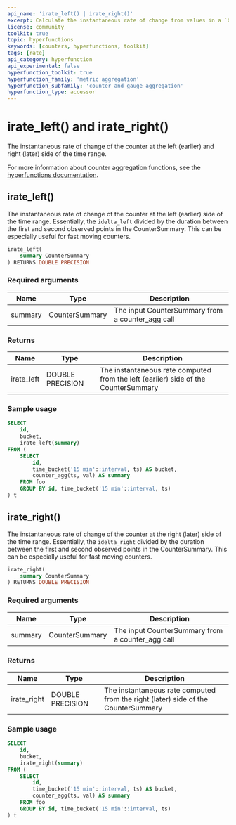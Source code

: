 ```yaml
---
api_name: 'irate_left() | irate_right()'
excerpt: Calculate the instantaneous rate of change from values in a `CounterSummary`
license: community
toolkit: true
topic: hyperfunctions
keywords: [counters, hyperfunctions, toolkit]
tags: [rate]
api_category: hyperfunction
api_experimental: false
hyperfunction_toolkit: true
hyperfunction_family: 'metric aggregation'
hyperfunction_subfamily: 'counter and gauge aggregation'
hyperfunction_type: accessor
---
```


# irate_left() and irate_right() <tag type="toolkit" content="Toolkit" />
The instantaneous rate of change of the counter at the left (earlier) and right
(later) side of the time range.

For more information about counter aggregation functions, see the
[hyperfunctions documentation][hyperfunctions-counter-agg].

## irate_left()
The instantaneous rate of change of the counter at the left (earlier) side of
the time range. Essentially, the `idelta_left` divided by the duration between the
first and second observed points in the CounterSummary. This can be especially
useful for fast moving counters.

```sql
irate_left(
    summary CounterSummary
) RETURNS DOUBLE PRECISION
```

### Required arguments

|Name|Type|Description|
|-|-|-|
|summary|CounterSummary|The input CounterSummary from a counter_agg call|

### Returns

|Name|Type|Description|
|-|-|-|
|irate_left|DOUBLE PRECISION|The instantaneous rate computed from the left (earlier) side of the CounterSummary|

### Sample usage

```sql
SELECT
    id,
    bucket,
    irate_left(summary)
FROM (
    SELECT
        id,
        time_bucket('15 min'::interval, ts) AS bucket,
        counter_agg(ts, val) AS summary
    FROM foo
    GROUP BY id, time_bucket('15 min'::interval, ts)
) t
```

## irate_right()
The instantaneous rate of change of the counter at the right (later) side of the
time range. Essentially, the `idelta_right` divided by the duration between the
first and second observed points in the CounterSummary. This can be especially
useful for fast moving counters.

```sql
irate_right(
    summary CounterSummary
) RETURNS DOUBLE PRECISION
```

### Required arguments

|Name|Type|Description|
|-|-|-|
|summary|CounterSummary|The input CounterSummary from a counter_agg call|

### Returns

|Name|Type|Description|
|-|-|-|
|irate_right|DOUBLE PRECISION|The instantaneous rate computed from the right (later) side of the CounterSummary|

### Sample usage

```sql
SELECT
    id,
    bucket,
    irate_right(summary)
FROM (
    SELECT
        id,
        time_bucket('15 min'::interval, ts) AS bucket,
        counter_agg(ts, val) AS summary
    FROM foo
    GROUP BY id, time_bucket('15 min'::interval, ts)
) t
```


[hyperfunctions-counter-agg]: timescaledb/:currentVersion:/how-to-guides/hyperfunctions/counter-aggregation/
